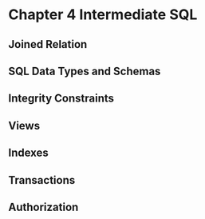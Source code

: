 # Chapter 4 Intermediate SQL

## Joined Relation

## SQL Data Types and Schemas

## Integrity Constraints

## Views

## Indexes

## Transactions

## Authorization
